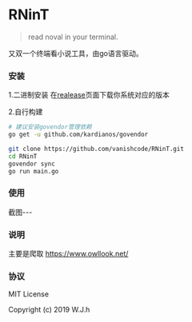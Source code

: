 # RNinT
> read noval in your terminal.

又双一个终端看小说工具，由go语言驱动。

### 安装
1.二进制安装
在[realease](https://github.com/vanishcode/RNinT/releases)页面下载你系统对应的版本

2.自行构建
```sh
# 建议安装govendor管理依赖
go get -u github.com/kardianos/govendor

git clone https://github.com/vanishcode/RNinT.git
cd RNinT
govendor sync
go run main.go
```

### 使用
截图---

### 说明

主要是爬取 https://www.owllook.net/ 

### 协议

MIT License

Copyright (c) 2019 W.J.h
